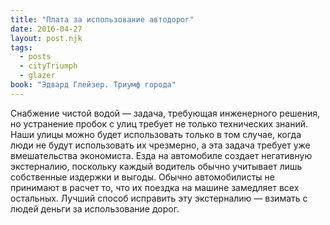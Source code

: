 ```yaml
---
title: "Плата за использование автодорог"
date: 2016-04-27
layout: post.njk
tags:
  - posts
  - cityTriumph
  - glazer
book: "Эдвард Глейзер. Триумф города"
---
```


Снабжение чистой водой — задача, требующая инженерного решения, но устранение пробок с улиц требует не только технических знаний. Наши улицы можно будет использовать только в том случае, когда люди не будут использовать их чрезмерно, а эта задача требует уже вмешательства экономиста. Езда на автомобиле создает негативную экстерналию, поскольку каждый водитель обычно учитывает лишь собственные издержки и выгоды. Обычно автомобилисты не принимают в расчет то, что их поездка на машине замедляет всех остальных. Лучший способ исправить эту экстерналию — взимать с людей деньги за использование дорог.
